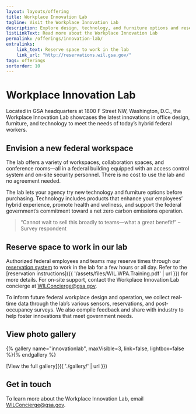 ```yaml
---
layout: layouts/offering
title: Workplace Innovation Lab
tagline: Visit the Workplace Innovation Lab
description: Explore design, technology, and furniture options and reserve space to work in GSA’s headquarters in Washington, D.C.
listLinkText: Read more about the Workplace Innovation Lab
permalink: /offerings/innovation-lab/
extralinks:
    link_text: Reserve space to work in the lab
    link_url: "http://reservations.wil.gsa.gov/"
tags: offerings
sortorder: 10
---
```


# Workplace Innovation Lab

Located in GSA headquarters at 1800 F Street NW, Washington, D.C., the Workplace Innovation Lab showcases the latest innovations in office design, furniture, and technology to meet the needs of today’s hybrid federal workers.

## Envision a new federal workspace

The lab offers a variety of workspaces, collaboration spaces, and conference rooms—all in a federal building equipped with an access control system and on-site security personnel. There is no cost to use the lab and no agreement needed. 

The lab lets your agency try new technology and furniture options before purchasing. Technology includes products that enhance your employees’ hybrid experience, promote health and wellness, and support the federal government’s commitment toward a net zero carbon emissions operation.

> “Cannot wait to sell this broadly to teams—what a great benefit!” –Survey respondent

## Reserve space to work in our lab

Authorized federal employees and teams may reserve times through our [reservation system](http://reservations.wil.gsa.gov/) to work in the lab for a few hours or all day. Refer to the [reservation instructions]({{ '/assets/files/WIL.WPA.Training.pdf' | url }}) for more details. For on-site support, contact the Workplace Innovation Lab concierge at [WILConcierge@gsa.gov](mailto:WILConcierge@gsa.gov).

To inform future federal workplace design and operation, we collect real-time data through the lab’s various sensors, reservations, and post-occupancy surveys. We also compile feedback and share with industry to help foster innovations that meet government needs.

## View photo gallery

{% gallery name="innovationlab", maxVisible=3, link=false, lightbox=false %}{% endgallery %}

[View the full gallery]({{ './gallery/' | url }})

## Get in touch
To learn more about the Workplace Innovation Lab, email [WILConcierge@gsa.gov](mailto:WILConcierge@gsa.gov).

